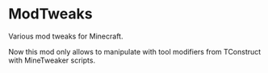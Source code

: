 # ModTweaks
Various mod tweaks for Minecraft.

Now this mod only allows to manipulate with tool modifiers from TConstruct with MineTweaker scripts.
